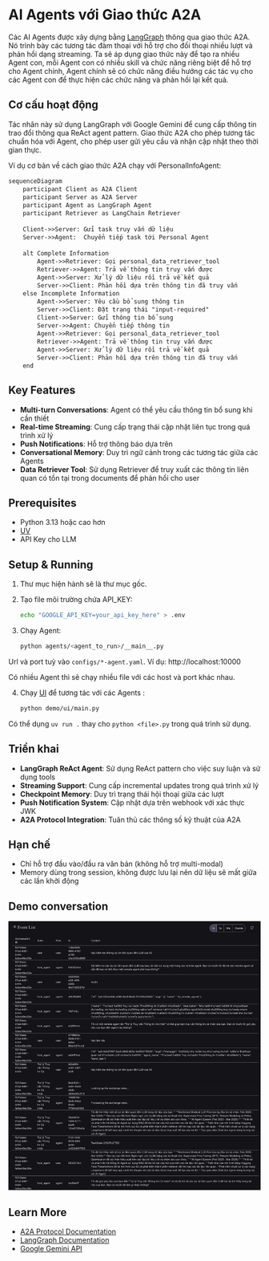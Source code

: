 # AI Agents với Giao thức A2A

Các AI Agents được xây dựng bằng [LangGraph](https://langchain-ai.github.io/langgraph/) thông qua giao thức A2A. Nó trình bày các tương tác đàm thoại với hỗ trợ cho đối thoại nhiều lượt và phản hồi dạng streaming. Ta sẽ áp dụng giao thức này để tạo ra nhiều Agent con, mỗi Agent con có nhiều skill và chức năng riêng biệt để hỗ trợ cho Agent chính, Agent chính sẽ có chức năng điều hướng các tác vụ cho các Agent con để thực hiện các chức năng và phản hồi lại kết quả.

## Cơ cấu hoạt động

Tác nhân này sử dụng LangGraph với Google Gemini để cung cấp thông tin trao đổi thông qua ReAct agent pattern. Giao thức A2A cho phép tương tác chuẩn hóa với Agent, cho phép user gửi yêu cầu và nhận cập nhật theo thời gian thực.

Ví dụ cơ bản về cách giao thức A2A chạy với PersonalInfoAgent:

```mermaid
sequenceDiagram
    participant Client as A2A Client
    participant Server as A2A Server
    participant Agent as LangGraph Agent
    participant Retriever as LangChain Retriever

    Client->>Server: Gửi task truy vấn dữ liệu
    Server->>Agent:  Chuyển tiếp task tới Personal Agent

    alt Complete Information
        Agent->>Retriever: Gọi personal_data_retriever_tool
        Retriever->>Agent: Trả về thông tin truy vấn được
        Agent->>Server: Xử lý dữ liệu rồi trả về kết quả
        Server->>Client: Phản hồi dựa trên thông tin đã truy vấn
    else Incomplete Information
        Agent->>Server: Yêu cầu bổ sung thông tin
        Server->>Client: Đặt trạng thái "input-required"
        Client->>Server: Gửi thông tin bổ sung
        Server->>Agent: Chuyển tiếp thông tin
        Agent->>Retriever: Gọi personal_data_retriever_tool
        Retriever->>Agent: Trả về thông tin truy vấn được
        Agent->>Server: Xử lý dữ liệu rồi trả về kết quả
        Server->>Client: Phản hồi dựa trên thông tin đã truy vấn
    end
```

## Key Features

- **Multi-turn Conversations**: Agent có thể yêu cầu thông tin bổ sung khi cần thiết
- **Real-time Streaming**: Cung cấp trạng thái cập nhật liên tục trong quá trình xử lý
- **Push Notifications**: Hỗ trợ thông báo dựa trên
- **Conversational Memory**: Duy trì ngữ cảnh trong các tương tác giữa các Agents
- **Data Retriever Tool**: Sử dụng Retriever để truy xuất các thông tin liên quan có tồn tại trong documents để phản hồi cho user

## Prerequisites

- Python 3.13 hoặc cao hơn
- [UV](https://docs.astral.sh/uv/)
- API Key cho LLM

## Setup & Running

1. Thư mục hiện hành sẽ là thư mục gốc.

2. Tạo file môi trường chứa API_KEY:

   ```bash
   echo "GOOGLE_API_KEY=your_api_key_here" > .env
   ```

3. Chạy Agent:

   ```bash
   python agents/<agent_to_run>/__main__.py
   ```

  Url và port tuỳ vào `configs/*-agent.yaml`. Ví dụ: http://localhost:10000

  Có nhiều Agent thì sẽ chạy nhiều file với các host và port khác nhau.

4. Chạy [UI](/demo/README.md) để tương tác với các Agents :

   ```bash
   python demo/ui/main.py
   ```

Có thể dụng `uv run .` thay cho `python <file>.py` trong quá trình sử dụng.

## Triển khai

- **LangGraph ReAct Agent**: Sử dụng ReAct pattern cho việc suy luận và sử dụng tools
- **Streaming Support**: Cung cấp incremental updates trong quá trình xử lý
- **Checkpoint Memory**: Duy trì trạng thái hội thoại giữa các lượt
- **Push Notification System**: Cập nhật dựa trên webhook với xác thực JWK
- **A2A Protocol Integration**: Tuân thủ các thông số kỹ thuật của A2A

## Hạn chế

- Chỉ hỗ trợ đầu vào/đầu ra văn bản (không hỗ trợ multi-modal)
- Memory dùng trong session, không được lưu lại nên dữ liệu sẽ mất giữa các lần khởi động

## Demo conversation

![image](./a2a_demo_conversation.jpeg)

## Learn More

- [A2A Protocol Documentation](https://google.github.io/A2A/#/documentation)
- [LangGraph Documentation](https://langchain-ai.github.io/langgraph/)
- [Google Gemini API](https://ai.google.dev/gemini-api)